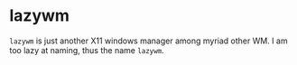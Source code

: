 # lazywm

`lazywm` is just another X11 windows manager among myriad other WM. I am too lazy at naming, thus the name `lazywm`.

